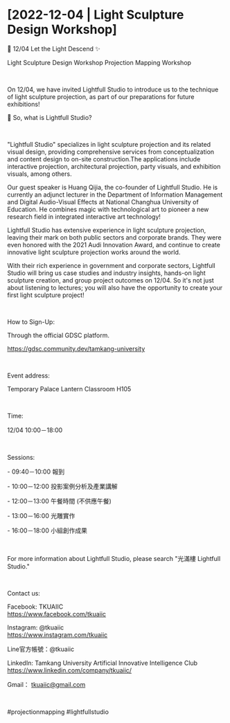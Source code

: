 # [2022-12-04 | Light Sculpture Design Workshop]

🌃 12/04 Let the Light Descend ✨

Light Sculpture Design Workshop Projection Mapping Workshop

&nbsp;

On 12/04, we have invited Lightfull Studio to introduce us to the technique of light sculpture projection, as part of our preparations for future exhibitions!

🤔 So, what is Lightfull Studio?

&nbsp;

"Lightfull Studio" specializes in light sculpture projection and its related visual design, providing comprehensive services from conceptualization and content design to on-site construction.The applications include interactive projection, architectural projection, party visuals, and exhibition visuals, among others.

Our guest speaker is Huang Qijia, the co-founder of Lightfull Studio. He is currently an adjunct lecturer in the Department of Information Management and Digital Audio-Visual Effects at National Changhua University of Education. He combines magic with technological art to pioneer a new research field in integrated interactive art technology!

Lightfull Studio has extensive experience in light sculpture projection, leaving their mark on both public sectors and corporate brands. They were even honored with the 2021 Audi Innovation Award, and continue to create innovative light sculpture projection works around the world.

With their rich experience in government and corporate sectors, Lightfull Studio will bring us case studies and industry insights, hands-on light sculpture creation, and group project outcomes on 12/04. So it's not just about listening to lectures; you will also have the opportunity to create your first light sculpture project!

&nbsp;

How to Sign-Up:

Through the official GDSC platform.

<https://gdsc.community.dev/tamkang-university>

&nbsp;

Event address:

Temporary Palace Lantern Classroom H105

&nbsp;

Time:

12/04 10:00－18:00

&nbsp;

Sessions:

\- 09:40－10:00 報到

\- 10:00－12:00 投影案例分析及產業講解

\- 12:00－13:00 午餐時間 (不供應午餐)

\- 13:00－16:00 光雕實作

\- 16:00－18:00 小組創作成果

&nbsp;

For more information about Lightfull Studio, please search "光滿樓 Lightfull Studio."

&nbsp;

Contact us:

Facebook: TKUAIIC <br />https://www.facebook.com/tkuaiic

Instagram: @tkuaiic <br />https://www.instagram.com/tkuaiic

Line官方帳號：@tkuaiic

LinkedIn: Tamkang University Artificial Innovative Intelligence Club <br />https://www.linkedin.com/company/tkuaiic/

Gmail： <tkuaiic@gmail.com>

&nbsp;

\#projectionmapping #lightfullstudio
